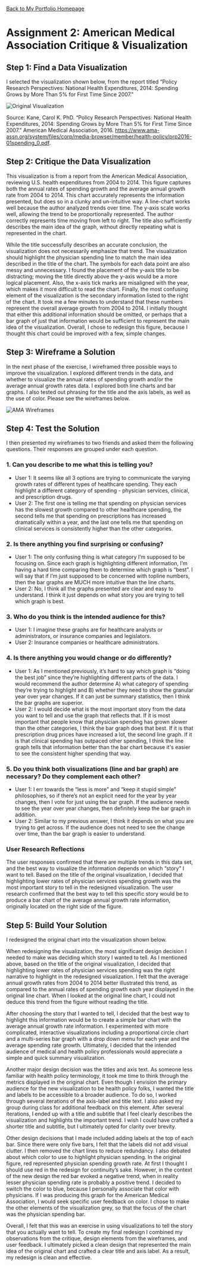 [Back to My Portfolio Homepage](/README.md)

# Assignment 2: American Medical Association Critique & Visualization

## Step 1: Find a Data Visualization
I selected the visualization shown below, from the report titled “Policy Research Perspectives: National Health Expenditures, 2014: Spending Grows by More Than 5% for First Time Since 2007." 

![Original Visualization](OriginalChart.png)

Source: Kane, Carol K. PhD. “Policy Research Perspectives: National Health Expenditures, 2014: Spending Grows by More Than 5% for First Time Since 2007.” American Medical Association, 2016. https://www.ama-assn.org/system/files/corp/media-browser/member/health-policy/prp2016-01spending_0.pdf. 

## Step 2: Critique the Data Visualization
This visualization is from a report from the American Medical Association, reviewing U.S. health expenditures from 2004 to 2014. This figure captures both the annual rates of spending growth and the average annual growth rate from 2004 to 2014. This chart accurately represents the information presented, but does so in a clunky and un-intuitive way. A line-chart works well because the author analyzed trends over time. The y-axis scale works well, allowing the trend to be proportionally represented. The author correctly represents time moving from left to right. The title also sufficiently describes the main idea of the graph, without directly repeating what is represented in the chart. 

While the title successfully describes an accurate conclusion, the visualization does not necessarily emphasize that trend. The visualization should highlight the physician spending line to match the main idea described in the title of the chart. The symbols for each data point are also messy and unnecessary. I found the placement of the y-axis title to be distracting; moving the title directly above the y-axis would be a more logical placement. Also, the x-axis tick marks are misaligned with the year, which makes it more difficult to read the chart. Finally, the most confusing element of the visualization is the secondary information listed to the right of the chart. It took me a few minutes to understand that these numbers represent the overall average growth from 2004 to 2014. I initially thought that either this additional information should be omitted, or perhaps that a bar graph of just that information would be sufficient to represent the main idea of the visualization. Overall, I chose to redesign this figure, because I thought this chart could be improved with a few, simple changes.

## Step 3: Wireframe a Solution
In the next phase of the exercise, I wireframed three possible ways to improve the visualization. I explored different trends in the data, and whether to visualize the annual rates of spending growth and/or the average annual growth rates data. I explored both line charts and bar graphs. I also tested out phrasing for the title and the axis labels, as well as the use of color. Please see the wireframes below. 

![AMA Wireframes](Assignment34Wireframes.jpg)

## Step 4: Test the Solution
I then presented my wireframes to two friends and asked them the following questions. Their responses are grouped under each question.

### 1. Can you describe to me what this is telling you?
* User 1: It seems like all 3 options are trying to communicate the varying growth rates of different types of healthcare spending. They each highlight a different category of spending - physician services, clinical, and prescription drugs.
* User 2: The first one is telling me that spending on physician services has the slowest growth compared to other healthcare spending, the second tells me that spending on prescriptions has increased dramatically within a year, and the last one tells me that spending on clinical services is consistently higher than the other categories.

### 2.  Is there anything you find surprising or confusing?
* User 1: The only confusing thing is what category I’m supposed to be focusing on. Since each graph is highlighting different information, I’m having a hard time comparing them to determine which graph is “best”. I will say that if I’m just supposed to be concerned with topline numbers, then the bar graphs are MUCH more intuitive than the line charts. 
* User 2: No, I think all the graphs presented are clear and easy to understand. I think it just depends on what story you are trying to tell which graph is best. 

### 3. Who do you think is the intended audience for this?
* User 1: I imagine these graphs are for healthcare analysts or administrators, or insurance companies and legislators. 
* User 2: Insurance companies or healthcare administrators.

### 4.  Is there anything you would change or do differently?
* User 1: As I mentioned previously, it’s hard to say which graph is “doing the best job” since they’re highlighting different parts of the data. I would recommend the author determine A) what category of spending they’re trying to highlight and B) whether they need to show the granular year over year changes. If it can just be summary statistics, then I think the bar graphs are superior. 
* User 2: I would decide what is the most important story from the data you want to tell and use the graph that reflects that. If it is most important that people know that physician spending has grown slower than the other categories, I think the bar graph does that best. If it is that prescription drug prices have increased a lot, the second line graph. If it is that clinical spending has outpaced other spending, I think the line graph tells that information better than the bar chart because it's easier to see the consistent higher spending that way.

### 5.  Do you think both visualizations (line and bar graph) are necessary? Do they complement each other? 
* User 1: I err towards the “less is more” and “keep it stupid simple” philosophies, so if there’s not an explicit need for the year by year changes, then I vote for just using the bar graph. If the audience needs to see the year over year changes, then definitely keep the bar graph in addition. 
* User 2: Similar to my previous answer, I think it depends on what you are trying to get across. If the audience does not need to see the change over time, than the bar graph is easier to understand.

### User Research Reflections
The user responses confirmed that there are multiple trends in this data set, and the best way to visualize the information depends on which “story” I want to tell. Based on the title of the original visualization, I decided that highlighting lower rates of physician services spending growth was the most important story to tell in the redesigned visualization. The user research confirmed that the best way to tell this specific story would be to produce a bar chart of the average annual growth rate information, originally located on the right side of the figure. 

## Step 5: Build Your Solution
I redesigned the original chart into the visualization shown below. 

<div class="flourish-embed flourish-chart" data-src="visualisation/7759220"><script src="https://public.flourish.studio/resources/embed.js"></script></div>

When redesigning the visualization, the most significant design decision I needed to make was deciding which story I wanted to tell. As I mentioned above, based on the title of the original visualization, I decided that highlighting lower rates of physician services spending was the right narrative to highlight in the redesigned visualization. I felt that the average annual growth rates from 2004 to 2014 better illustrated this trend, as compared to the annual rates of spending growth each year displayed in the original line chart. When I looked at the original line chart, I could not deduce this trend from the figure without reading the title.

After choosing the story that I wanted to tell, I decided that the best way to highlight this information would be to create a simple bar chart with the average annual growth rate information. I experimented with more complicated, interactive visualizations including a proportional circle chart and a multi-series bar graph with a drop down menu for each year and the average spending rate growth. Ultimately, I decided that the intended audience of medical and health policy professionals would appreciate a simple and quick summary visualization. 

Another major design decision was the titles and axis text. As someone less familiar with health policy terminology, it took me time to think through the metrics displayed in the original chart. Even though I envision the primary audience for the new visualization to be health policy folks, I wanted the title and labels to be accessible to a broader audience. To do so, I worked through several iterations of the axis-label and title text. I also asked my group during class for additional feedback on this element. After several iterations, I ended up with a title and subtitle that I feel clearly describes the visualization and highlights the important trend. I wish I could have crafted a shorter title and subtitle, but I ultimately opted for clarity over brevity. 

Other design decisions that I made included adding labels at the top of each bar. Since there were only five bars, I felt that the labels did not add visual clutter. I then removed the chart lines to reduce redundancy. I also debated about which color to use to highlight physician spending. In the original figure, red represented physician spending growth rate. At first I thought I should use red in the redesign for continuity’s sake. However, in the context of the new design the red bar evoked a negative trend, when in reality lesser physician spending rate is probably a positive trend. I decided to switch the color to blue, because I personally associate that color with physicians. If I was producing this graph for the American Medical Association, I would seek specific user feedback on color. I chose to make the other elements of the visualization grey, so that the focus of the chart was the physician spending bar. 

Overall, I felt that this was an exercise in using visualizations to tell the story that you actually want to tell. To create my final redesign I combined my observations from the critique, design elements from the wireframes, and user feedback. I ultimately picked a clean design that represented the main idea of the original chart and crafted a clear title and axis label. As a result, my redesign is clean and effective. 

